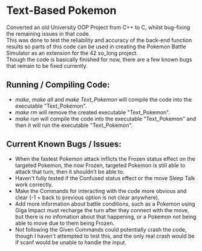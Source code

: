 # Text-Based Pokemon
Converted an old University OOP Project from C++ to C, whilst bug-fixing the remaining issues in that code.\
This was done to test the reliability and accuracy of the back-end function results so parts of this code can be used in creating the Pokemon Battle Simulator as an extension for the 42 so_long project.\
Though the code is basically finished for now, there are a few known bugs that remain to be fixed currently.
## Running / Compiling Code:
- *make*, *make all* and *make Text_Pokemon* will compile the code into the executable "Text_Pokemon".
- *make rm* will remove the created executable "Text_Pokemon".
- *make run* will compile the code into the executable "Text_Pokemon" and then it will run the executable "Text_Pokemon".
## Current Known Bugs / Issues:
- When the fastest Pokemon attack inflicts the Frozen status effect on the targeted Pokemon, the now Frozen, targeted Pokemon is still able to attack that turn, then it shouldn't be able to.
- Haven't fully tested if the Confused status effect or the move Sleep Talk work correctly.
- Make the Commands for interacting with the code more obvious and clear (-1 = back to previous option is not clear anywhere).
- Add more information about battle conditions, such as a Pokemon using Giga Impact must recharge the turn after they connect with the move, but there is no infomation about that happening, or a Pokemon not being able to move due to them being Frozen.
- Not following the Given Commands could potentially crash the code, though I haven't attempted to test this, and the only real crash would be if scanf would be unable to handle the input.
